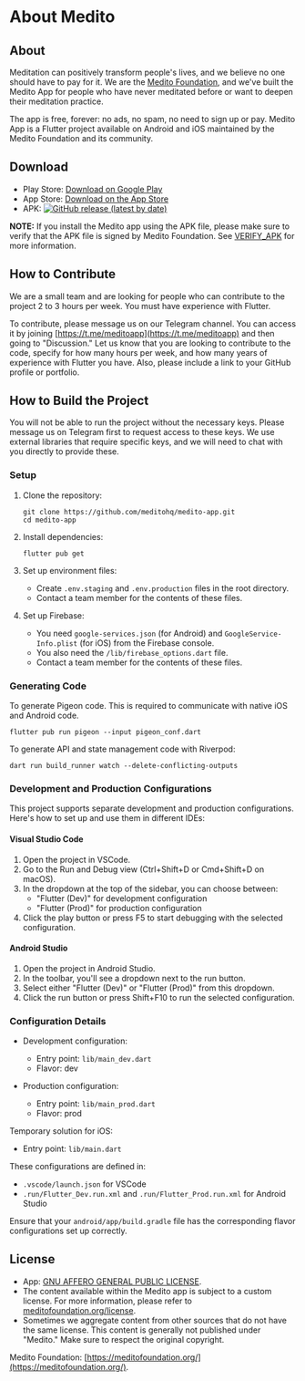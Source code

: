 # About Medito

## About

Meditation can positively transform people's lives, and we believe no one should have to pay for it. We are the [Medito Foundation](https://meditofoundation.org), and we've built the Medito App for people who have never meditated before or want to deepen their meditation practice. 

The app is free, forever: no ads, no spam, no need to sign up or pay. Medito App is a Flutter project available on Android and iOS maintained by the Medito Foundation and its community.

## Download

- Play Store: [Download on Google Play](https://play.google.com/store/apps/details?id=meditofoundation.medito)
- App Store: [Download on the App Store](https://apps.apple.com/us/app/medito/id1500780518)
- APK: <a href="https://github.com/meditohq/medito-app/releases/latest"><img alt="GitHub release (latest by date)" src="https://img.shields.io/github/v/release/meditohq/medito-app?color=success&label=APK"></a>

**NOTE:** If you install the Medito app using the APK file, please make sure to verify that the APK file is signed by Medito Foundation. See [VERIFY_APK](VERIFY_APK.md) for more information.

## How to Contribute

We are a small team and are looking for people who can contribute to the project 2 to 3 hours per week. You must have experience with Flutter. 

To contribute, please message us on our Telegram channel. You can access it by joining [https://t.me/meditoapp](https://t.me/meditoapp) and then going to "Discussion." Let us know that you are looking to contribute to the code, specify for how many hours per week, and how many years of experience with Flutter you have. Also, please include a link to your GitHub profile or portfolio.

## How to Build the Project

You will not be able to run the project without the necessary keys. Please message us on Telegram first to request access to these keys. We use external libraries that require specific keys, and we will need to chat with you directly to provide these.

### Setup

1. Clone the repository:
   ```
   git clone https://github.com/meditohq/medito-app.git
   cd medito-app
   ```

2. Install dependencies:
   ```
   flutter pub get
   ```

3. Set up environment files:
   - Create `.env.staging` and `.env.production` files in the root directory.
   - Contact a team member for the contents of these files.

4. Set up Firebase:
   - You need `google-services.json` (for Android) and `GoogleService-Info.plist` (for iOS) from the Firebase console.
   - You also need the `/lib/firebase_options.dart` file.
   - Contact a team member for the contents of these files.

### Generating Code

To generate Pigeon code. This is required to communicate with native iOS and Android code.
```
flutter pub run pigeon --input pigeon_conf.dart
```

To generate API and state management code with Riverpod:
```
dart run build_runner watch --delete-conflicting-outputs
```

### Development and Production Configurations

This project supports separate development and production configurations. Here's how to set up and use them in different IDEs:

#### Visual Studio Code

1. Open the project in VSCode.
2. Go to the Run and Debug view (Ctrl+Shift+D or Cmd+Shift+D on macOS).
3. In the dropdown at the top of the sidebar, you can choose between:
   - "Flutter (Dev)" for development configuration
   - "Flutter (Prod)" for production configuration
4. Click the play button or press F5 to start debugging with the selected configuration.

#### Android Studio

1. Open the project in Android Studio.
2. In the toolbar, you'll see a dropdown next to the run button.
3. Select either "Flutter (Dev)" or "Flutter (Prod)" from this dropdown.
4. Click the run button or press Shift+F10 to run the selected configuration.

### Configuration Details

- Development configuration:
  - Entry point: `lib/main_dev.dart`
  - Flavor: dev

- Production configuration:
  - Entry point: `lib/main_prod.dart`
  - Flavor: prod

Temporary solution for iOS:
   - Entry point: `lib/main.dart`

These configurations are defined in:
- `.vscode/launch.json` for VSCode
- `.run/Flutter_Dev.run.xml` and `.run/Flutter_Prod.run.xml` for Android Studio

Ensure that your `android/app/build.gradle` file has the corresponding flavor configurations set up correctly.

## License

- App: [GNU AFFERO GENERAL PUBLIC LICENSE](https://github.com/meditohq/medito-app/blob/master/LICENSE).
- The content available within the Medito app is subject to a custom license. For more information, please refer to [meditofoundation.org/license](https://meditofoundation.org/license).
- Sometimes we aggregate content from other sources that do not have the same license. This content is generally not published under "Medito." Make sure to respect the original copyright. 

Medito Foundation: [https://meditofoundation.org/](https://meditofoundation.org/).
